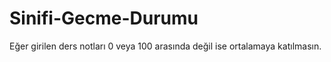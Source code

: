 # Sinifi-Gecme-Durumu
Eğer girilen ders notları 0 veya 100 arasında değil ise ortalamaya katılmasın.
